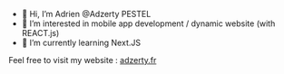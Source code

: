 - 👋 Hi, I’m Adrien @Adzerty PESTEL
- 👀 I’m interested in mobile app development / dynamic website (with REACT.js)
- 🌱 I’m currently learning Next.JS

Feel free to visit my website : [adzerty.fr](https://adzerty.fr)

<!---
Adzerty/Adzerty is a ✨ special ✨ repository because its `README.md` (this file) appears on your GitHub profile.
You can click the Preview link to take a look at your changes.
--->

